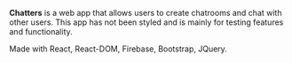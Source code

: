 **Chatters** is a web app that allows users to create chatrooms and chat with other users. This app has not been styled and is mainly for testing features and functionality.

Made with React, React-DOM, Firebase, Bootstrap, JQuery.
